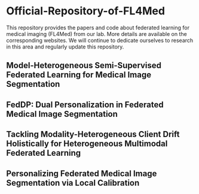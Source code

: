 # Official-Repository-of-FL4Med
This repository provides the papers and code about federated learning for medical imaging (FL4Med) from our lab. More details are available on the corresponding websites. We will continue to dedicate ourselves to research in this area and regularly update this repository.

## Model-Heterogeneous Semi-Supervised Federated Learning for Medical Image Segmentation

## FedDP: Dual Personalization in Federated Medical Image Segmentation

## Tackling Modality-Heterogeneous Client Drift Holistically for Heterogeneous Multimodal Federated Learning 

## Personalizing Federated Medical Image Segmentation via Local Calibration

